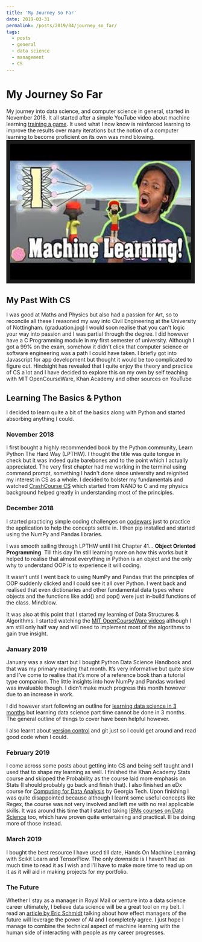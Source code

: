 ```yaml
---
title: 'My Journey So Far'
date: 2019-03-31
permalink: /posts/2019/04/journey_so_far/
tags:
  - posts
  - general
  - data science
  - management
  - CS
---
```


# My Journey So Far
My journey into data science, and computer science in general, started in November 2018. It all started after a simple YouTube video about machine learning [training a game](https://www.youtube.com/watch?v=ZX2Hyu5WoFg). It used what I now know is reinforced learning to improve the results over many iterations but the notion of a computer learning to become proficient on its own was mind blowing.
<a href="https://www.youtube.com/watch?v=ZX2Hyu5WoFg
" target="_blank"><img src="/images/jabris.jpg" 
alt="IMAGE ALT TEXT HERE" width="480" height="360" border="10" /></a>

## My Past With CS
I was good at Maths and Physics but also had a passion for Art, so to reconcile all these I reasoned my way into Civil Engineering at the University of Nottingham. (graduation.jpg)
I would soon realise that you can't logic your way into passion and I was partial through the degree. I did however have a C Programming module in my first semester of university. Although I got a 99% on the exam, somehow it didn't click that computer science or software engineering was a path I could have taken. I briefly got into Javascript for app development but thought it would be too complicated to figure out. Hindsight has revealed that I quite enjoy the theory and practice of CS a lot and I have decided to explore this on my own by self teaching with MIT OpenCourseWare, Khan Academy and other sources on YouTube 

## Learning The Basics & Python
I decided to learn quite a bit of the basics along with Python and started absorbing anything I could.
### November 2018
I first bought a highly recommended book by the Python community, Learn Python The Hard Way (LPTHW). I thought the title was quite tongue in check but it was indeed quite barebones and to the point which I actually appreciated. The very  first chapter had me working in the terminal using command prompt, something I hadn't done since  university and reignited my interest in CS as a whole. I decided to bolster my fundamentals and watched [CrashCourse CS](https://www.youtube.com/playlist?list=PLsliXzRnE_IvL7Tvxyt9cQs0IlvCDFMU1) which started from NAND to C and my physics background helped greatly in understanding most of the principles.

### December 2018
I started practicing simple coding challenges on [codewars](https://www.codewars.com/) just to practice the application to help the concepts settle in. I then pip installed and started using the NumPy and Pandas libraries.

I was smooth sailing through LPTHW until I hit Chapter 41... **Object Oriented Programming**. Till this day I’m still learning more on how this works but it helped to realise that almost everything in Python is an object and the only why to understand OOP is to experience it will coding.

It wasn’t until I went back to using NumPy and Pandas that the principles of OOP suddenly clicked and I could see it all over Python. I went back and realised that even dictionaries and other fundamental data types where objects and the functions like add() and pop() were just in-build functions of the class. Mindblow.

It was also at this point that I started my learning of Data Structures & Algorithms. I started watching the [MIT OpenCourseWare videos](https://www.youtube.com/watch?v=HtSuA80QTyo&list=PLUl4u3cNGP61Oq3tWYp6V_F-5jb5L2iHb) although I am still only half way and will need to implement most of the algorithms to gain true insight. 

### January 2019
January was a slow start but I bought Python Data Science Handbook and that was my primary reading that month. It’s very informative but quite slow and I’ve come to realise that it’s more of a reference book than a tutorial type companion. The little insights into how NumPy and Pandas worked was invaluable though. I didn’t make much progress this month however due to an increase in work.

I did however start following an outline for [learning data science in 3 months](https://github.com/llSourcell/Learn_Data_Science_in_3_Months) but learning data science part time cannot be done in 3 months. The general outline of things to cover have been helpful however.

I also learnt about [version control](https://www.youtube.com/watch?v=BCQHnlnPusY&list=PLRqwX-V7Uu6ZF9C0YMKuns9sLDzK6zoiV) and git just so I could get around and read good code when I could.

### February 2019
I come across some posts about getting into CS and being self taught and I used that to shape my learning as well. I finished the Khan Academy Stats course and skipped the Probability as the course laid more emphasis on Stats (I should probably go back and finish that). I also finished an eDx course for [Computing for Data Analysis](https://www.edx.org/course/introduction-to-computing-for-data-analysis) by Georgia Tech. Upon finishing I was quite disappointed because although I learnt some useful concepts like Regex, the course was not very involved and left me with no real applicable skills. It was around this time that I started taking [IBMs courses on Data Science](https://cognitiveclass.ai/courses/) too, which have proven quite entertaining and practical. Ill be doing more of those instead.


### March 2019
I bought the best resource I have used till date, Hands On Machine Learning with Scikit Learn and TensorFlow. The only downside is I haven’t had as much time to read it as I wish and I’ll have to make more time to read up on it as it will aid in making projects for my portfolio.



### The Future
Whether I stay as a manager in Royal Mail or venture into a data science career ultimately, I believe data science will be a great tool on my belt. I read an [article by Eric Schmidt](https://www.managers.org.uk/insights/news/2018/december/eric-schmidt-told-us-what-managers-should-really-focus-on-in-2019) talking about how effect managers of the future will leverage the power of AI and I completely agree. I just hope I manage to combine the technical aspect of machine learning with the human side of interacting with people as my career progresses.


